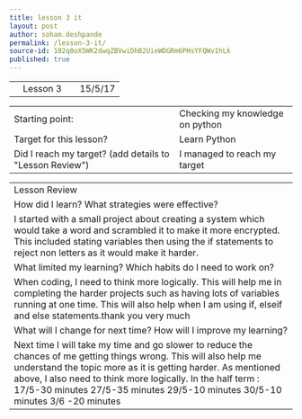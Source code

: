 ```yaml
---
title: lesson 3 it
layout: post
author: soham.deshpande
permalink: /lesson-3-it/
source-id: 102q8oX5WK2dwqZBVwiDhB2UieWDGRm6PHsYFQWv1hLk
published: true
---
```

<table>
  <tr>
    <td></td>
    <td>Lesson 3 </td>
    <td>        </td>
    <td>15/5/17</td>
  </tr>
</table>


<table>
  <tr>
    <td>Starting point:</td>
    <td>Checking my knowledge on python </td>
  </tr>
  <tr>
    <td>Target for this lesson?</td>
    <td>Learn Python</td>
  </tr>
  <tr>
    <td>Did I reach my target? 
(add details to "Lesson Review")</td>
    <td> I managed to reach my target</td>
  </tr>
</table>


<table>
  <tr>
    <td>Lesson Review</td>
  </tr>
  <tr>
    <td>How did I learn? What strategies were effective? </td>
  </tr>
  <tr>
    <td>I started with a small project about creating a system which would take a word and scrambled it to make it more encrypted. This included stating variables then using the if statements to reject non letters as it would make it harder.</td>
  </tr>
  <tr>
    <td>What limited my learning? Which habits do I need to work on? </td>
  </tr>
  <tr>
    <td>When coding, I need to think more logically. This will help me in completing the harder projects such as having lots of variables running at one time. This will also help when I am using if, elseif and else statements.thank you very much </td>
  </tr>
  <tr>
    <td>What will I change for next time? How will I improve my learning?</td>
  </tr>
  <tr>
    <td>Next time I will take my time and go slower to reduce the chances of me getting things wrong. This will also help me understand the topic more as it is getting harder. 
As mentioned above, I also need to think more logically.
In the half term :
17/5-30 minutes
27/5-35 minutes
29/5-10 minutes
30/5-10 minutes
3/6 -20 minutes
</td>
  </tr>
</table>


